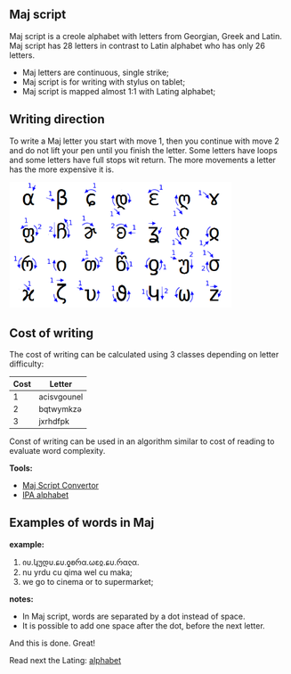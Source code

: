 ## Maj script

Maj script is a creole alphabet with letters from Georgian, Greek and Latin. Maj script has 28 letters in contrast to Latin alphabet who has only 26 letters. 

* Maj letters are continuous, single strike;
* Maj script is for writing with stylus on tablet;
* Maj script is mapped almost 1:1 with Lating alphabet;

## Writing direction

To write a Maj letter you start with move 1, then you continue with move 2 and do not lift your pen until you finish the letter. Some letters have loops and some letters have full stops wit return. The more movements a letter has the more expensive it is. 

<img src="maj-script.png" alt="Maj Script" width="400"></img>

## Cost of writing

The cost of writing can be calculated using 3 classes depending on letter difficulty:

Cost |  Letter
-----|----------------------------
  1  |acisvgounel
  2  |bqtwymkzə
  3  |jxrhdfpk

Const of writing can be used in an algorithm similar to cost of reading to evaluate word complexity.


**Tools:**  
  
* [Maj Script Convertor](https://lingojam.com/MajScript)
* [IPA alphabet](http://www.internationalphoneticalphabet.org/ipa-sounds/ipa-chart-with-sounds/)
  

## Examples of words in Maj

**example:**

1. იυ.կუდυ.ɕυ.ƍʚრα.ωɛჲ.ɕυ.რαჺα.
1. nu yrdu cu qima wel cu maka;
1. we go to cinema or to supermarket;

**notes:**

* In Maj script, words are separated by a dot instead of space. 
* It is possible to add one space after the dot, before the next letter. 


And this is done. Great!

Read next the Lating: [alphabet](alphabet.md)
